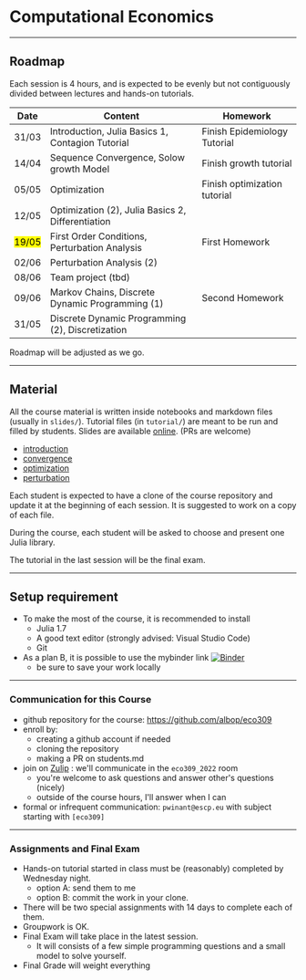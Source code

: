 # Computational Economics

---


## Roadmap

Each session is 4 hours, and is expected to be evenly but not contiguously divided between lectures and hands-on tutorials.

| Date  | Content                                                        | Homework                     |
| ----- | -------------------------------------------------------------- | ---------------------------- |
| 31/03 | Introduction, Julia Basics 1, Contagion Tutorial  | Finish Epidemiology Tutorial |
| 14/04 | Sequence Convergence, Solow growth Model                       | Finish growth tutorial       |
| 05/05 | Optimization                                     | Finish optimization tutorial |
|  12/05 | Optimization (2), Julia Basics 2, Differentiation|                |
| <mark>19/05</mark> | First Order Conditions, Perturbation Analysis                  |  First Homework                            |
| 02/06 | Perturbation Analysis (2)                                      |               |
| 08/06 | Team project (tbd)                 |                              |                              |
| 09/06 | Markov Chains, Discrete Dynamic Programming (1)                |  Second Homework                            |
| 31/05 | Discrete Dynamic Programming (2), Discretization               |                              |

Roadmap will be adjusted as we go.

---

## Material

All the course material is written inside notebooks and markdown files (usually in `slides/`). Tutorial files (in `tutorial/`) are meant to be run and filled by students.
Slides are available [online](http://www.mosphere.fr/eco309/slides/). (PRs are welcome)
- [introduction](http://www.mosphere.fr/eco309/slides/)
- [convergence](http://www.mosphere.fr/eco309/slides/convergence.html)
- [optimization](http://www.mosphere.fr/eco309/slides/optimization.html)
- [perturbation](http://www.mosphere.fr/eco309/slides/perturbation.html)

Each student is expected to have a clone of the course repository and update it at the beginning of each session. It is suggested to work on a copy of each file.

During the course, each student will be asked to choose and present one Julia library.

The tutorial in the last session will be the final exam.

---

## Setup requirement

- To make the most of the course, it is recommended to install
  - Julia 1.7
  - A good text editor (strongly advised: Visual Studio Code)
  - Git
- As a plan B, it is possible to use the mybinder link [![Binder](https://mybinder.org/badge_logo.svg)](https://mybinder.org/v2/gh/albop/eco309.git/main?urlpath=lab)
  - be sure to save your work locally

---

### Communication for this Course

- github repository for the course: https://github.com/albop/eco309
- enroll by:
    - creating a github account if needed
    - cloning the repository
    - making a PR on students.md
- join on [Zulip](econforge.zulipchat.org) : we'll communicate in the `eco309_2022` room
    - you're welcome to ask questions and answer other's questions (nicely)
    - outside of the course hours, I'll answer when I can
- formal or infrequent communication: `pwinant@escp.eu` with subject starting with `[eco309]`

---

### Assignments and Final Exam

-  Hands-on tutorial started in class must be (reasonably) completed by Wednesday night.
   - option A: send them to me
   - option B: commit the work in your clone.
- There will be two special assignments with 14 days to complete each of them.
- Groupwork is OK.
- Final Exam will take place in the latest session.
    - It will consists of a few simple programming questions and a small model to solve yourself.
- Final Grade will weight everything
